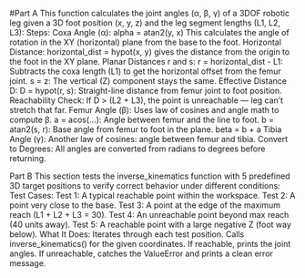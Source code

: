 #Part A
This function calculates the joint angles (α, β, γ) of a 3DOF robotic leg given a 3D foot position (x, y, z) and the leg segment lengths (L1, L2, L3):
Steps:
Coxa Angle (α):
alpha = atan2(y, x)
This calculates the angle of rotation in the XY (horizontal) plane from the base to the foot.
Horizontal Distance:
horizontal_dist = hypot(x, y) gives the distance from the origin to the foot in the XY plane.
Planar Distances r and s:
r = horizontal_dist - L1: Subtracts the coxa length (L1) to get the horizontal offset from the femur joint.
s = z: The vertical (Z) component stays the same.
Effective Distance D:
D = hypot(r, s): Straight-line distance from femur joint to foot position.
Reachability Check:
If D > (L2 + L3), the point is unreachable — leg can’t stretch that far.
Femur Angle (β):
Uses law of cosines and angle math to compute β.
a = acos(...): Angle between femur and the line to foot.
b = atan2(s, r): Base angle from femur to foot in the plane.
beta = b + a
Tibia Angle (γ):
Another law of cosines: angle between femur and tibia.
Convert to Degrees:
All angles are converted from radians to degrees before returning.

Part B
This section tests the inverse_kinematics function with 5 predefined 3D target positions to verify correct behavior under different conditions:
 Test Cases:
 Test 1: A typical reachable point within the workspace.
 Test 2: A point very close to the base.
 Test 3: A point at the edge of the maximum reach (L1 + L2 + L3 = 30).
 Test 4: An unreachable point beyond max reach (40 units away).
 Test 5: A reachable point with a large negative Z (foot way below).
 What It Does:
Iterates through each test position.
Calls inverse_kinematics() for the given coordinates.
If reachable, prints the joint angles.
If unreachable, catches the ValueError and prints a clean error message.
